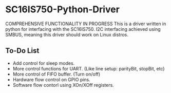 # SC16IS750-Python-Driver
COMPREHENSIVE FUNCTIONALITY IN PROGRESS This is a driver written in python for interfacing with the SC16IS750. I2C interfacing achieved using SMBUS, meaning this driver should work on Linux distros.

## To-Do List
- Add control for sleep modes.
- More control functions for UART. (Like line setup: parityBit, stopBit, etc)
- More control of FIFO buffer. (Turn on/off)
- Hardware flow control on GPIO pins.
- Software flow contorl using XOn/XOff registers.
